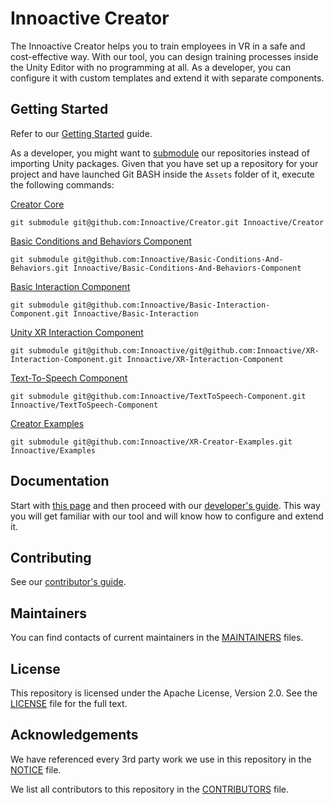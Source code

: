 # Innoactive Creator

The Innoactive Creator helps you to train employees in VR in a safe and cost-effective way. With our tool, you can design training processes inside the Unity Editor with no programming at all. As a developer, you can configure it with custom templates and extend it with separate components.

## Getting Started

Refer to our [Getting Started](http://developers.innoactive.de/documentation/creator/v2.0.0/articles/getting-started/index.html) guide.

As a developer, you might want to [submodule](https://git-scm.com/book/en/v2/Git-Tools-Submodules) our repositories instead of importing Unity packages. Given that you have set up a repository for your project and have launched Git BASH inside the `Assets` folder of it, execute the following commands:

[Creator Core](https://github.com/Innoactive/Creator)
```
git submodule git@github.com:Innoactive/Creator.git Innoactive/Creator
```

[Basic Conditions and Behaviors Component](https://github.com/Innoactive/Basic-Conditions-And-Behaviors)
```
git submodule git@github.com:Innoactive/Basic-Conditions-And-Behaviors.git Innoactive/Basic-Conditions-And-Behaviors-Component
```

[Basic Interaction Component](https://github.com/Innoactive/Basic-Interaction-Component)
```
git submodule git@github.com:Innoactive/Basic-Interaction-Component.git Innoactive/Basic-Interaction 
```

[Unity XR Interaction Component](https://github.com/Innoactive/XR-Interaction-Component)
```
git submodule git@github.com:Innoactive/git@github.com:Innoactive/XR-Interaction-Component.git Innoactive/XR-Interaction-Component
```

[Text-To-Speech Component](git@github.com:Innoactive/TextToSpeech-Component.git)
```
git submodule git@github.com:Innoactive/TextToSpeech-Component.git Innoactive/TextToSpeech-Component
```

[Creator Examples](https://github.com/Innoactive/XR-Creator-Examples)
```
git submodule git@github.com:Innoactive/XR-Creator-Examples.git Innoactive/Examples
```

## Documentation

Start with [this page](http://developers.innoactive.de/documentation/creator/v2.0.0/articles/getting-started/index.html) and then proceed with our [developer's guide](http://developers.innoactive.de/documentation/creator/v2.0.0/articles/developer/index.html). This way you will get familiar with our tool and will know how to configure and extend it.

## Contributing

See our [contributor's guide](CONTRIBUTING.md).

## Maintainers

You can find contacts of current maintainers in the [MAINTAINERS](MAINTAINERS.md) files.

## License

This repository is licensed under the Apache License, Version 2.0. See the [LICENSE](LICENSE.md) file for the full text.

## Acknowledgements

We have referenced every 3rd party work we use in this repository in the [NOTICE](NOTICE.md) file.

We list all contributors to this repository in the [CONTRIBUTORS](CONTRIBUTORS.md) file.